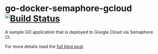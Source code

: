 # go-docker-semaphore-gcloud [![Build Status](https://semaphoreci.com/api/v1/jeroenvo/go-docker-semaphore-gcloud/branches/master/badge.svg)](https://semaphoreci.com/jeroenvo/go-docker-semaphore-gcloud)

A sample GO application that is deployed to Google Cloud via Semaphore CI.

For more details read the [full blog post](http://blog.codepipes.com/containers/go-docker-semaphoreci-gcloud-tutorial.html).
 
 
